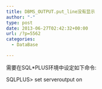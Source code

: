 ```yaml
---
title: DBMS_OUTPUT.put_line没有显示
author: "-"
type: post
date: 2013-06-27T02:42:32+00:00
url: /?p=5562
categories:
  - DataBase

---
```

需要在SQL*PLUS环境中设定如下命令: 
  
SQLPLUS> set serveroutput on